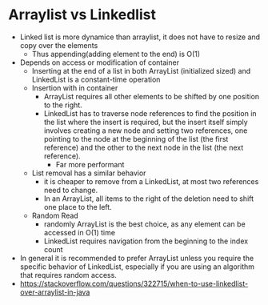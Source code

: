 # Arraylist vs Linkedlist

- Linked list is more dynamice than arraylist, it does not have to resize and copy over the elements
  - Thus appending(adding element to the end) is O(1)
- Depends on access or modification of container
  - Inserting at the end of a list in both ArrayList (initialized sized) and LinkedList is a constant-time operation
  - Insertion with in container
    - ArrayList requires all other elements to be shifted by one position to the right.
    - LinkedList has to traverse node references to find the position in the list where the insert is required, but the insert itself simply involves creating a new node and setting two references, one pointing to the node at the beginning of the list (the first reference) and the other to the next node in the list (the next reference).
      - Far more performant
  - List removal has a similar behavior
    - it is cheaper to remove from a LinkedList, at most two references need to change.
    - In an ArrayList, all items to the right of the deletion need to shift one place to the left.
  - Random Read
    - randomly ArrayList is the best choice, as any element can be accessed in O(1) time
    - LinkedList requires navigation from the beginning to the index count
- In general it is recommended to prefer ArrayList unless you require the specific behavior of LinkedList, especially if you are using an algorithm that requires random access.
- https://stackoverflow.com/questions/322715/when-to-use-linkedlist-over-arraylist-in-java
